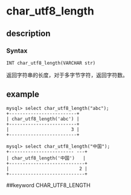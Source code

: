 <!-- 
Licensed to the Apache Software Foundation (ASF) under one
or more contributor license agreements.  See the NOTICE file
distributed with this work for additional information
regarding copyright ownership.  The ASF licenses this file
to you under the Apache License, Version 2.0 (the
"License"); you may not use this file except in compliance
with the License.  You may obtain a copy of the License at

  http://www.apache.org/licenses/LICENSE-2.0

Unless required by applicable law or agreed to in writing,
software distributed under the License is distributed on an
"AS IS" BASIS, WITHOUT WARRANTIES OR CONDITIONS OF ANY
KIND, either express or implied.  See the License for the
specific language governing permissions and limitations
under the License.
-->

# char_utf8_length
## description
### Syntax

`INT char_utf8_length(VARCHAR str)`


返回字符串的长度，对于多字节字符，返回字符数。

## example

```
mysql> select char_utf8_length("abc");
+-------------------------+
| char_utf8_length('abc') |
+-------------------------+
|                       3 |
+-------------------------+

mysql> select char_utf8_length("中国");
+------------------------ ---+
| char_utf8_length('中国')   |
+----------------------------+
|                          2 |
+----------------------------+
```
##keyword
CHAR_UTF8_LENGTH
